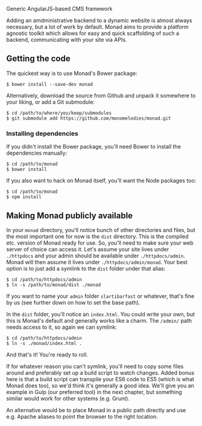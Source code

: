 Generic AngularJS-based CMS framework

Adding an amdministrative backend to a dynamic website is almost always
necessary, but a lot of work by default. Monad aims to provide a platform
agnostic toolkit which allows for easy and quick scaffolding of such a
backend, communicating with your site via APIs.

## Getting the code
The quickest way is to use Monad's Bower package:

    $ bower install --save-dev monad

Alternatively, download the source from Github and unpack it somewhere to your
liking, or add a Git submodule:

    $ cd /path/to/where/you/keep/submodules
    $ git submodule add https://github.com/monomelodies/monad.git

### Installing dependencies
If you didn't install the Bower package, you'll need Bower to install the
dependencies manually:

    $ cd /path/to/monad
    $ bower install

If you also want to hack on Monad itself, you'll want the Node packages too:

    $ cd /path/to/monad
    $ npm install

## Making Monad publicly available
In your `monad` directory, you'll notice bunch of other directories and files,
but the most important one for now is the `dist` directory. This is the compiled
etc. version of Monad ready for use. So, you'll need to make sure your web
server of choice can access it. Let's assume your site lives under `./httpdocs`
and your admin should be available under `./httpdocs/admin`. Monad will then
assume it lives under `./httpdocs/admin/monad`. Your best option is to just add
a symlink to the `dist` folder under that alias:

    $ cd /path/to/httpdocs/admin
    $ ln -s /path/to/monad/dist ./monad

If you want to name your `admin` folder `slartibarfast` or whatever, that's fine
by us (see further down on how to set the base path).

In the `dist` folder, you'll notice an `index.html`. You could write your own,
but this is Monad's default and generally works like a charm. The `/admin/` path
needs access to it, so again we can symlink:

    $ cd /path/to/httpdocs/admin
    $ ln -s ./monad/index.html .

And that's it! You're ready to roll.

If for whatever reason you can't symlink, you'll need to copy some files around
and preferably set up a build script to watch changes. Added bonus here is that
a build script can transpile your ES6 code to ES5 (which is what Monad does
too), so we'd think it's generally a good idea. We'll give you an example in
Gulp (our preferred tool) in the next chapter, but something similar would work
for other systems (e.g. Grunt).

An alternative would be to place Monad in a public path directly and use e.g.
Apache aliases to point the browser to the right location.

